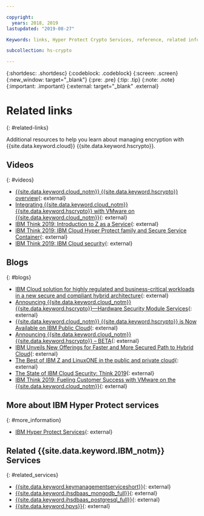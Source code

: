 ```yaml
---

copyright:
  years: 2018, 2019
lastupdated: "2019-08-27"

Keywords: links, Hyper Protect Crypto Services, reference, related information, related topics, related links, blogs, videos

subcollection: hs-crypto

---
```


{:shortdesc: .shortdesc}
{:codeblock: .codeblock}
{:screen: .screen}
{:new_window: target="_blank"}
{:pre: .pre}
{:tip: .tip}
{:note: .note}
{:important: .important}
{:external: target="_blank" .external}

# Related links
{: #related-links}

Additional resources to help you learn about managing encryption with {{site.data.keyword.cloud}} {{site.data.keyword.hscrypto}}.

## Videos
{: #videos}

- [{{site.data.keyword.cloud_notm}} {{site.data.keyword.hscrypto}} overview](https://youtu.be/0LiltyNMwgo){: external}
- [Integrating {{site.data.keyword.cloud_notm}} {{site.data.keyword.hscrypto}} with VMware on {{site.data.keyword.cloud_notm}}](https://youtu.be/huQ5wUfrW4c){: external}
- [IBM Think 2019: Introduction to Z as a Service](https://www.ibm.com/events/think/watch/replay/120157283/){: external}
- [IBM Think 2019: IBM Cloud Hyper Protect family and Secure Service Container](https://www.ibm.com/events/think/watch/replay/120171746/){: external}
- [IBM Think 2019: IBM Cloud security](https://www.ibm.com/events/think/watch/replay/120118486/){: external}

## Blogs
{: #blogs}

- [IBM Cloud solution for highly regulated and business-critical workloads in a new secure and compliant hybrid architecture](https://www.hytrust.com/blog/hytrust-ibm-cloud-secure-and-compliant-hybrid-architecture/){: external}
- [Announcing {{site.data.keyword.cloud_notm}} {{site.data.keyword.hscrypto}}—Hardware Security Module Services](https://www.ibm.com/cloud/blog/announcing-ibm-cloud-hyper-protect-crypto-services-hardware-security-module-services){: external}
- [{{site.data.keyword.cloud_notm}} {{site.data.keyword.hscrypto}} is Now Available on IBM Public Cloud](https://www.ibm.com/blogs/cloud-archive/2019/03/ibm-cloud-hyper-protect-crypto-services-is-now-available-on-ibm-public-cloud/){: external}
- [Announcing {{site.data.keyword.cloud_notm}} {{site.data.keyword.hscrypto}} – BETA](https://www.ibm.com/cloud/blog/announcements/announcing-ibm-cloud-hyper-protect-crypto-services-beta){: external}
- [IBM Unveils New Offerings for Faster and More Secured Path to Hybrid Cloud](https://newsroom.ibm.com/2019-02-12-IBM-Unveils-New-Offerings-for-Faster-and-More-Secured-Path-to-Hybrid-Cloud){: external}
- [The Best of IBM Z and LinuxONE in the public and private cloud](https://www.ibm.com/blogs/systems/the-best-of-ibm-z-and-linuxone-in-the-public-and-private-cloud/){: external}
- [The State of IBM Cloud Security: Think 2019](https://www.ibm.com/cloud/blog/cloud-security-right){: external}
- [IBM Think 2019: Fueling Customer Success with VMware on the {{site.data.keyword.cloud_notm}}](https://www.ibm.com/cloud/blog/security-innovation-and-choice-for-vmware-on-ibm-cloud){: external}

## More about IBM Hyper Protect services
{: #more_information}

- [IBM Hyper Protect Services](https://www.ibm.com/cloud/hyper-protect-services){: external}

## Related {{site.data.keyword.IBM_notm}} Services
{: #related_services}

- [{{site.data.keyword.keymanagementserviceshort}}](/docs/services/key-protect){: external}
- [{{site.data.keyword.ihsdbaas_mongodb_full}}](/docs/services/hyper-protect-dbaas-for-mongodb){: external}
- [{{site.data.keyword.ihsdbaas_postgresql_full}}](/docs/services/hyper-protect-dbaas){: external}
- [{{site.data.keyword.hpvs}}](/docs/services/hp-virtual-servers){: external}

